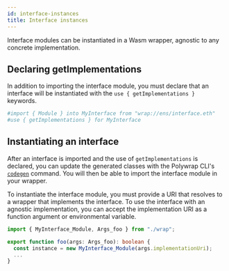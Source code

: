 ```yaml
---
id: interface-instances
title: Interface instances
---
```


Interface modules can be instantiated in a Wasm wrapper, agnostic to any concrete implementation.

## Declaring getImplementations

In addition to importing the interface module, you must declare that an interface will be instantiated with the 
`use { getImplementations }` keywords.

```graphql
#import { Module } into MyInterface from "wrap://ens/interface.eth"
#use { getImplementations } for MyInterface
```

## Instantiating an interface

After an interface is imported and the use of `getImplementations` is declared, 
you can update the generated classes with the Polywrap CLI's [`codegen`](../../reference/cli/commands/codegen) command.
You will then be able to import the interface module in your wrapper.

To instantiate the interface module, you must provide a URI that resolves to a wrapper that implements the interface.
To use the interface with an agnostic implementation, you can accept the implementation URI as a function argument
or environmental variable.

```typescript
import { MyInterface_Module, Args_foo } from "./wrap";

export function foo(args: Args_foo): boolean {
  const instance = new MyInterface_Module(args.implementationUri);
  ...
}
```